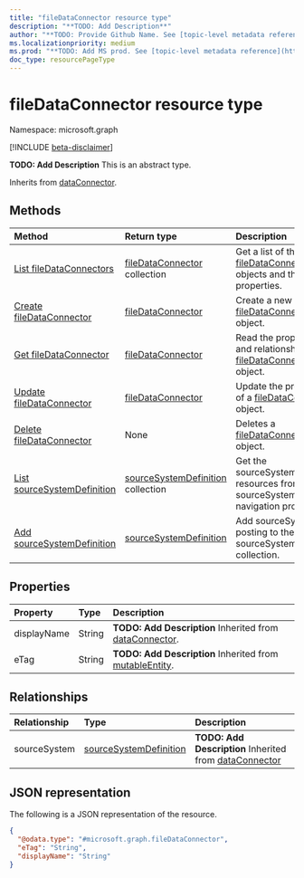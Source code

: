 ```yaml
---
title: "fileDataConnector resource type"
description: "**TODO: Add Description**"
author: "**TODO: Provide Github Name. See [topic-level metadata reference](https://msgo.azurewebsites.net/add/document/guidelines/metadata.html#topic-level-metadata)**"
ms.localizationpriority: medium
ms.prod: "**TODO: Add MS prod. See [topic-level metadata reference](https://msgo.azurewebsites.net/add/document/guidelines/metadata.html#topic-level-metadata)**"
doc_type: resourcePageType
---
```


# fileDataConnector resource type

Namespace: microsoft.graph

[!INCLUDE [beta-disclaimer](../../includes/beta-disclaimer.md)]

**TODO: Add Description**
This is an abstract type.


Inherits from [dataConnector](../resources/dataconnector.md).

## Methods
|Method|Return type|Description|
|:---|:---|:---|
|[List fileDataConnectors](../api/filedataconnector-list.md)|[fileDataConnector](../resources/filedataconnector.md) collection|Get a list of the [fileDataConnector](../resources/filedataconnector.md) objects and their properties.|
|[Create fileDataConnector](../api/incomingfileflow-post-filedataconnector.md)|[fileDataConnector](../resources/filedataconnector.md)|Create a new [fileDataConnector](../resources/filedataconnector.md) object.|
|[Get fileDataConnector](../api/filedataconnector-get.md)|[fileDataConnector](../resources/filedataconnector.md)|Read the properties and relationships of a [fileDataConnector](../resources/filedataconnector.md) object.|
|[Update fileDataConnector](../api/filedataconnector-update.md)|[fileDataConnector](../resources/filedataconnector.md)|Update the properties of a [fileDataConnector](../resources/filedataconnector.md) object.|
|[Delete fileDataConnector](../api/filedataconnector-delete.md)|None|Deletes a [fileDataConnector](../resources/filedataconnector.md) object.|
|[List sourceSystemDefinition](../api/filedataconnector-list-sourcesystem.md)|[sourceSystemDefinition](../resources/sourcesystemdefinition.md) collection|Get the sourceSystemDefinition resources from the sourceSystem navigation property.|
|[Add sourceSystemDefinition](../api/filedataconnector-post-sourcesystem.md)|[sourceSystemDefinition](../resources/sourcesystemdefinition.md)|Add sourceSystem by posting to the sourceSystem collection.|

## Properties
|Property|Type|Description|
|:---|:---|:---|
|displayName|String|**TODO: Add Description** Inherited from [dataConnector](../resources/dataconnector.md).|
|eTag|String|**TODO: Add Description** Inherited from [mutableEntity](../resources/mutableentity.md).|

## Relationships
|Relationship|Type|Description|
|:---|:---|:---|
|sourceSystem|[sourceSystemDefinition](../resources/sourcesystemdefinition.md)|**TODO: Add Description** Inherited from [dataConnector](../resources/dataconnector.md)|

## JSON representation
The following is a JSON representation of the resource.
<!-- {
  "blockType": "resource",
  "keyProperty": "id",
  "@odata.type": "microsoft.graph.fileDataConnector",
  "baseType": "microsoft.industryData.dataConnector",
  "openType": false
}
-->
``` json
{
  "@odata.type": "#microsoft.graph.fileDataConnector",
  "eTag": "String",
  "displayName": "String"
}
```

